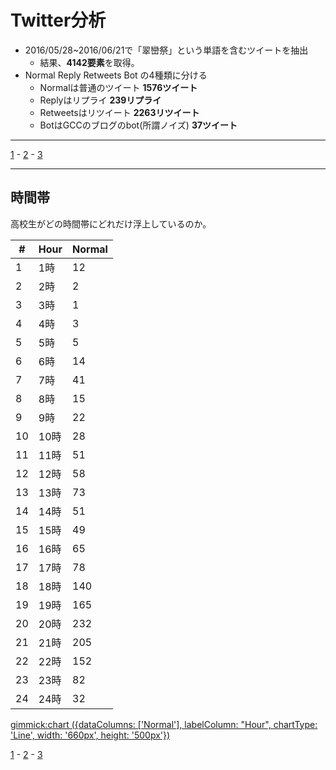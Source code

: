 # Twitter分析

- 2016/05/28~2016/06/21で「翠巒祭」という単語を含むツイートを抽出
  - 結果、**4142要素**を取得。
- Normal Reply Retweets Bot の4種類に分ける
  - Normalは普通のツイート **1576ツイート**
  - Replyはリプライ **239リプライ**
  - Retweetsはリツイート **2263リツイート**
  - BotはGCCのブログのbot(所謂ノイズ) **37ツイート**

----

[1](#!Twitter分析.md) - [2](#!Twitter分析2.md) - [3](#!Twitter分析3.md)

----

## 時間帯

高校生がどの時間帯にどれだけ浮上しているのか。

|#|Hour|Normal|
|-|----|----|
|1|1時|12|
|2|2時|2|
|3|3時|1|
|4|4時|3|
|5|5時|5|
|6|6時|14|
|7|7時|41|
|8|8時|15|
|9|9時|22|
|10|10時|28|
|11|11時|51|
|12|12時|58|
|13|13時|73|
|14|14時|51|
|15|15時|49|
|16|16時|65|
|17|17時|78|
|18|18時|140|
|19|19時|165|
|20|20時|232|
|21|21時|205|
|22|22時|152|
|23|23時|82|
|24|24時|32|

[gimmick:chart ({dataColumns: ['Normal'], labelColumn: "Hour", chartType: 'Line', width: '660px', height: '500px'})]()

[1](#!Twitter分析.md) - [2](#!Twitter分析2.md) - [3](#!Twitter分析3.md)